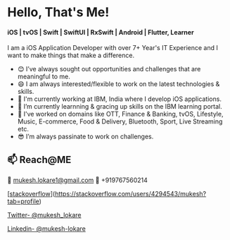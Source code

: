 <!--
**mukeshlokare/mukeshlokare** is a ✨ _special_ ✨ repository because its `README.md` (this file) appears on your GitHub profile.

Here are some ideas to get you started:

- 🔭 I’m currently working on ...
- 🌱 I’m currently learning ...
- 👯 I’m looking to collaborate on ...
- 🤔 I’m looking for help with ...
- 💬 Ask me about ...
- 📫 How to reach me: ...
- 😄 Pronouns: ...
- ⚡ Fun fact: ...
-->
# Hello, That's Me!

#### iOS | tvOS | Swift | SwiftUI | RxSwift | Android | Flutter, Learner 

I am a iOS Application Developer with over 7+ Year's IT Experience and I want to make things that make a difference. 

- 😊 I’ve always sought out opportunities and challenges that are meaningful to me. 
- 😄 I am always interested/flexible to work on the latest technologies & skills.
- 🔭 I'm currently working at IBM, India where I develop iOS applications. 
- 🌱 I’m currently learnning & gracing up skills on the IBM learning portal.
- 💪 I've worked on domains like OTT, Finance & Banking, tvOS, Lifestyle, Music, E-commerce, Food & Delivery, Bluetooth, Sport, Live Streaming etc.
- 😎 I’m always passinate to work on challenges.

## 📫 Reach@ME
📧 mukesh.lokare1@gmail.com
📲 +919767560214


[[stackoverflow](https://stackoverflow.com/users/flair/4294543)](https://stackoverflow.com/users/4294543/mukesh?tab=profile)

[Twitter- @mukesh_lokare](https://twitter.com/mukesh_lokare)

[Linkedin- @mukesh-lokare](https://www.linkedin.com/in/mukesh-lokare)
